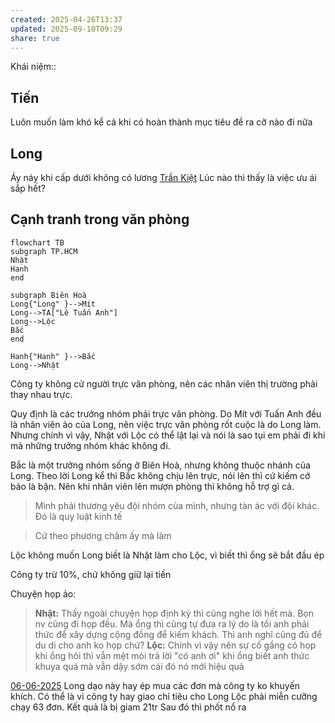 ```yaml
---
created: 2025-04-26T13:37
updated: 2025-09-10T09:29
share: true
---
```

Khái niệm:: 

## Tiến
Luôn muốn làm khó kể cả khi có hoàn thành mục tiêu đề ra cỡ nào đi nữa

## Long
Áy náy khi cấp dưới không có lương
[Trần Kiệt](https://www.facebook.com/james001107?__tn__=-]C-R)
Lúc nào thì thấy là việc ưu ái sắp hết? 
## Cạnh tranh trong văn phòng
```mermaid
flowchart TB
subgraph TP.HCM
Nhật
Hanh
end

subgraph Biên Hoà
Long{"Long" }-->Mít
Long-->TA["Lê Tuấn Anh"]
Long-->Lộc 
Bắc
end

Hanh{"Hanh" }-->Bắc
Long-->Nhật 
```
Công ty không cử người trực văn phòng, nên các nhân viên thị trường phải thay nhau trực. 

Quy định là các trưởng nhóm phải trực văn phòng. Do Mít với Tuấn Anh đều là nhân viên ảo của Long, nên việc trực văn phòng rốt cuộc là do Long làm. Nhưng chính vì vậy, Nhật với Lộc có thể lật lại và nói là sao tụi em phải đi khi mà những trưởng nhóm khác không đi.

Bắc là một trưởng nhóm sống ở Biên Hoà, nhưng không thuộc nhánh của Long. Theo lời Long kể thì Bắc không chịu lên trực, nói lên thì cứ kiếm cớ bảo là bận. Nên khi nhân viên lên mượn phòng thì không hỗ trợ gì cả. 
>  Mình phải thương yêu đội nhóm của mình, nhưng tàn ác với đội khác. Đó là quy luật kinh tế

> Cứ theo phương châm ấy mà làm



Lộc không muốn Long biết là Nhật làm cho Lộc, vì biết thì ổng sẽ bắt đầu ép

Công ty trừ 10%, chứ không giữ lại tiền

Chuyện họp ảo:
> **Nhật:** Thấy ngoài chuyện họp định kỳ thì cũng nghe lời hết mà. Bọn nv cũng đi họp đều. Mà ổng thì cũng tự đưa ra lý do là tối anh phải thức để xây dựng cộng đồng để kiếm khách. Thì anh nghĩ cũng đủ để du di cho anh ko họp chứ?
> **Lộc:** Chính vì vậy nên sự cố gắng có họp khi ổng hỏi thì vẫn mệt mỏi trả lời "có anh ơi" khi ổng biết anh thức khuya quá mà vẫn dậy sớm cái đó nó mới hiệu quả

[06-06-2025](06-06-2025.md) 
Long dạo này hay ép mua các đơn mà công ty ko khuyến khích. Có thể là vì công ty hay giao chỉ tiêu cho Long
Lộc phải miễn cưỡng chạy 63 đơn. Kết quả là bị giam 21tr
Sau đó thì phốt nổ ra